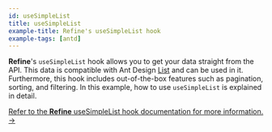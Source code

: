 ```yaml
---
id: useSimpleList
title: useSimpleList
example-title: Refine's useSimpleList hook
example-tags: [antd]
---
```


**Refine**'s `useSimpleList` hook allows you to get your data straight from the API. This data is compatible with Ant Design [List](https://ant.design/components/list/) and can be used in it. Furthermore, this hook includes out-of-the-box features such as pagination, sorting, and filtering. In this example, how to use `useSimpleList` is explained in detail.

[Refer to the **Refine** useSimpleList hook documentation for more information. →](/docs/ui-integrations/ant-design/hooks/use-simple-list)

<CodeSandboxExample path="use-simple-list-antd" />
